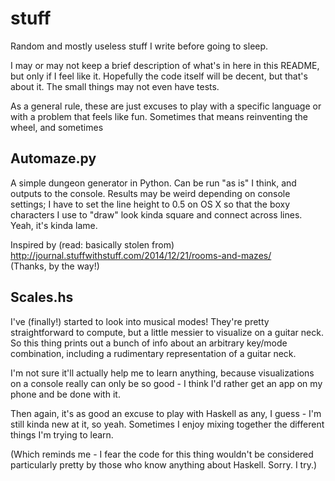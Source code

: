 # stuff
Random and mostly useless stuff I write before going to sleep.

I may or may not keep a brief description of what's in here in this README, but only if I feel like it.
Hopefully the code itself will be decent, but that's about it. The small things may not even have tests.

As a general rule, these are just excuses to play with a specific language or with a problem that feels like fun. Sometimes that means reinventing the wheel, and sometimes 

## Automaze.py
A simple dungeon generator in Python. Can be run "as is" I think, and outputs to the console.
Results may be weird depending on console settings; I have to set the line height to 0.5 on OS X so that
the boxy characters I use to "draw" look kinda square and connect across lines. Yeah, it's kinda lame.

Inspired by (read: basically stolen from) http://journal.stuffwithstuff.com/2014/12/21/rooms-and-mazes/  
(Thanks, by the way!)

## Scales.hs
I've (finally!) started to look into musical modes! They're pretty straightforward to compute, but a little messier to visualize on a guitar neck. So this thing prints out a bunch of info about an arbitrary key/mode combination, including a rudimentary representation of a guitar neck.

I'm not sure it'll actually help me to learn anything, because visualizations on a console really can only be so good - I think I'd rather get an app on my phone and be done with it. 

Then again, it's as good an excuse to play with Haskell as any, I guess - I'm still kinda new at it, so yeah. Sometimes I enjoy mixing together the different things I'm trying to learn.

(Which reminds me - I fear the code for this thing wouldn't be considered particularly pretty by those who know anything about Haskell. Sorry. I try.)
